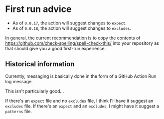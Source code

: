 # First run advice

* As of `0.0.17`, the action will suggest changes to `expect`.
* As of `0.0.18`, the action will suggest changes to `excludes`.

In general, the current recommendation is to copy the contents of https://github.com/check-spelling/spell-check-this/ into your repository as that should give you a good first-run experience.

## Historical information

Currently, messaging is basically done in the form of a GitHub Action Run log message.

This isn't particularly good...

If there's an `expect` file and no `excludes` file, I think I'll have it suggest an `excludes` file.
If there's an `expect` and an `excludes`, I might have it suggest a `patterns` file.
